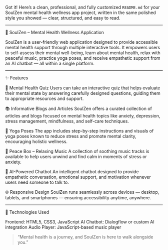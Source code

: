 Got it! Here’s a clean, professional, and fully customized `README.md` for your SoulZen mental health wellness app project, written in the same polished style you showed — clear, structured, and easy to read.

---

 🌿 SoulZen – Mental Health Wellness Application

SoulZen is a user-friendly web application designed to provide accessible mental health support through multiple interactive tools. It empowers users to self-assess their mental well-being, learn about mental health, relax with peaceful music, practice yoga poses, and receive empathetic support from an AI chatbot — all within a single platform.

---

 ✨ Features

🧠 Mental Health Quiz
Users can take an interactive quiz that helps evaluate their mental state by answering carefully designed questions, guiding them to appropriate resources and support.

📚 Informative Blogs and Articles
SoulZen offers a curated collection of articles and blogs focused on mental health topics like anxiety, depression, stress management, mindfulness, and self-care techniques.

🧘 Yoga Poses
The app includes step-by-step instructions and visuals of yoga poses known to reduce stress and promote mental clarity, encouraging holistic wellness.

🎵 Peace Box – Relaxing Music
A collection of soothing music tracks is available to help users unwind and find calm in moments of stress or anxiety.

💬 AI-Powered Chatbot
An intelligent chatbot designed to provide empathetic conversation, emotional support, and motivation whenever users need someone to talk to.

🌐 Responsive Design
SoulZen runs seamlessly across devices — desktop, tablets, and smartphones — ensuring accessibility anytime, anywhere.

---

 🧰 Technologies Used

 Frontend: HTML5, CSS3, JavaScript
 AI Chatbot: Dialogflow or custom AI integration
 Audio Player: JavaScript-based music player
 


> “Mental health is a journey, and SoulZen is here to walk alongside you.”
